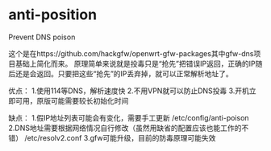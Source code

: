 anti-position
=============

Prevent DNS poison

这个是在https://github.com/hackgfw/openwrt-gfw-packages其中gfw-dns项目基础上简化而来。
原理简单来说就是投毒只是“抢先”把错误IP返回，正确的IP随后还是会返回。只要把这些“抢先”的IP丢弃掉，就可以正常解析地址了。

优点：
1.使用114等DNS，解析速度快
2.不用VPN就可以防止DNS投毒
3.开机立即可用，原版可能需要较长初始化时间

缺点：
1.假IP地址列表可能会有变化，需要手工更新 /etc/config/anti-poison
2.DNS地址需要根据网络情况自行修改（虽然用缺省的配置应该也能工作的不错） /etc/resolv2.conf
3.gfw可能升级，目前的防毒原理可能失效
